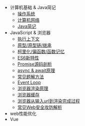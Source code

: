- 计算机基础 & Java简记
  - [操作系统](a-1-操作系统.md)
  - [计算机网络](a-2-计算机网络.md)
  - [Java简记](a-3-Java简记.md)
- JavaScript & 浏览器
  - [执行上下文](c-1-执行上下文.md)
  - [原型/原型链/继承](c-1-原型-原型链-继承.md)
  - [柯里化/偏函数/函数记忆](c-1-柯里化-偏函数-函数记忆.md)
  - [ES6新特性](c-1-ES6新特性.md)
  - [Promise源码剖析](c-1-Promise源码剖析.md)
  - [async & await原理](c-1-async_await原理.md)
  - [常见题解方法](c-1-常见题解方法.md)
  - [Event Loop](c-2-EventLoop.md)
  - [浏览器渲染原理](c-2-浏览器渲染原理.md)
  - [浏览器缓存](c-2-浏览器缓存.md)
  - [浏览器从输入url到渲染完成过程](c-2-浏览器从输入url到渲染完成过程.md)
  - [常见Web安全攻防解析](c-9-web安全.md)
- web性能优化
- Vue

